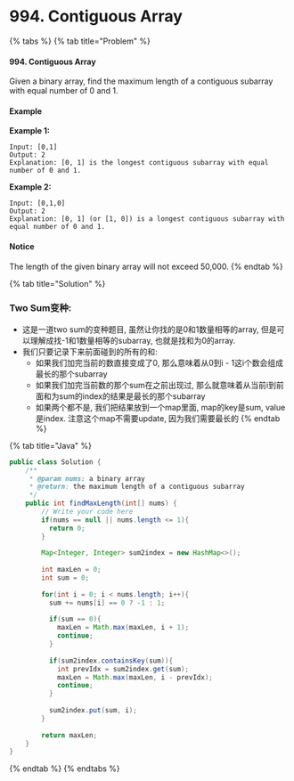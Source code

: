 # 994. Contiguous Array

{% tabs %}
{% tab title="Problem" %}
#### 994. Contiguous Array

Given a binary array, find the maximum length of a contiguous subarray with equal number of 0 and 1.

#### Example

**Example 1:**

```text
Input: [0,1]
Output: 2
Explanation: [0, 1] is the longest contiguous subarray with equal number of 0 and 1.
```

**Example 2:**

```text
Input: [0,1,0]
Output: 2
Explanation: [0, 1] (or [1, 0]) is a longest contiguous subarray with equal number of 0 and 1.
```

#### Notice

The length of the given binary array will not exceed 50,000.
{% endtab %}

{% tab title="Solution" %}
### Two Sum变种:

* 这是一道two sum的变种题目, 虽然让你找的是0和1数量相等的array, 但是可以理解成找-1和1数量相等的subarray, 也就是找和为0的array.
* 我们只要记录下来前面碰到的所有的和:
  * 如果我们加完当前的数直接变成了0, 那么意味着从0到i - 1这i个数会组成最长的那个subarray
  * 如果我们加完当前数的那个sum在之前出现过, 那么就意味着从当前i到前面和为sum的index的结果是最长的那个subarray
  * 如果两个都不是, 我们把结果放到一个map里面, map的key是sum, value是index. 注意这个map不需要update, 因为我们需要最长的
{% endtab %}

{% tab title="Java" %}
```java
public class Solution {
    /**
     * @param nums: a binary array
     * @return: the maximum length of a contiguous subarray
     */
    public int findMaxLength(int[] nums) {
        // Write your code here
        if(nums == null || nums.length <= 1){
          return 0;
        }
        
        Map<Integer, Integer> sum2index = new HashMap<>();
        
        int maxLen = 0;
        int sum = 0;
        
        for(int i = 0; i < nums.length; i++){
          sum += nums[i] == 0 ? -1 : 1;
          
          if(sum == 0){
            maxLen = Math.max(maxLen, i + 1);
            continue;
          }
          
          if(sum2index.containsKey(sum)){
            int prevIdx = sum2index.get(sum);
            maxLen = Math.max(maxLen, i - prevIdx);
            continue;
          }
          
          sum2index.put(sum, i);
        }
        
        return maxLen;
    }
}
```
{% endtab %}
{% endtabs %}

